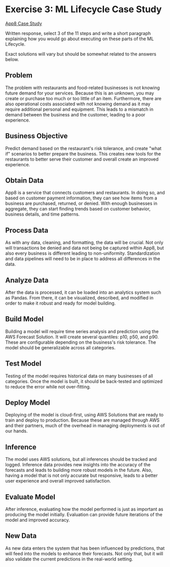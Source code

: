# Exercise 3: ML Lifecycle Case Study

[App8 Case Study](https://aws.amazon.com/solutions/case-studies/app-8/)

Written response, select 3 of the 11 steps and write a short paragraph explaining how you would go about executing on these parts of the ML Lifecycle.

Exact solutions will vary but should be somewhat related to the answers below.

## Problem
The problem with restaurants and food-related businesses is not knowing future demand for your services. Because this is an unknown, you may create or purchase too much or too little of an item. Furthermore, there are also operational costs associated with not knowing demand as it may require additional personal and equipment. This leads to a mismatch in demand between the business and the customer, leading to a poor experience.

## Business Objective
Predict demand based on the restaurant's risk tolerance, and create "what if" scenarios to better prepare the business. This creates new tools for the restaurants to better serve their customer and overall create an improved experience.

## Obtain Data
App8 is a service that connects customers and restaurants. In doing so, and based on customer payment information, they can see how items from a business are purchased, returned, or denied. With enough businesses in aggregate, they can start finding trends based on customer behavior, business details, and time patterns.

## Process Data
As with any data, cleaning, and formatting, the data will be crucial. Not only will transactions be denied and data not being be captured within App8, but also every business is different leading to non-uniformity. Standardization and data pipelines will need to be in place to address all differences in the data.

## Analyze Data
After the data is processed, it can be loaded into an analytics system such as Pandas. From there, it can be visualized, described, and modified in order to make it robust and ready for model building.

## Build Model
Building a model will require time series analysis and prediction using the AWS Forecast Solution. It will create several quantiles: p10, p50, and p90. These are configurable depending on the business's risk tolerance. The model should be generalizable across all categories.

## Test Model
Testing of the model requires historical data on many businesses of all categories. Once the model is built, it should be back-tested and optimized to reduce the error while not over-fitting.

## Deploy Model
Deploying of the model is cloud-first, using AWS Solutions that are ready to train and deploy to production. Because these are managed through AWS and their partners, much of the overhead in managing deployments is out of our hands.

## Inference
The model uses AWS solutions, but all inferences should be tracked and logged. Inference data provides new insights into the accuracy of the forecasts and leads to building more robust models in the future. Also, having a model that is not only accurate but responsive, leads to a better user experience and overall improved satisfaction.

## Evaluate Model
After inference, evaluating how the model performed is just as important as producing the model initially. Evaluation can provide future iterations of the model and improved accuracy.

## New Data
As new data enters the system that has been influenced by predictions, that will feed into the models to enhance their forecasts. Not only that, but it will also validate the current predictions in the real-world setting.